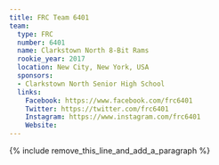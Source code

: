 ```yaml
---
title: FRC Team 6401
team:
  type: FRC
  number: 6401
  name: Clarkstown North 8-Bit Rams
  rookie_year: 2017
  location: New City, New York, USA
  sponsors:
  - Clarkstown North Senior High School
  links:
    Facebook: https://www.facebook.com/frc6401
    Twitter: https://twitter.com/frc6401
    Instagram: https://www.instagram.com/frc6401
    Website:
---
```


{% include remove_this_line_and_add_a_paragraph %}